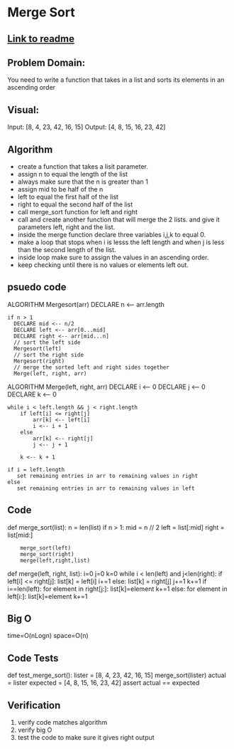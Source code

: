 # Merge Sort
## [Link to readme](README.md)

## Problem Domain:
You need to write a function that takes in a list and sorts its elements in an ascending order

## Visual: 
Input: [8, 4, 23, 42, 16, 15]
Output: [4, 8, 15, 16, 23, 42]


## Algorithm
* create a function that takes a lisit parameter.
* assign n to equal the length of the list
* always make sure that the n is greater than 1
* assign mid to be half of the n
* left to equal the first half of the list
* right to equal the second half of the list
* call merge_sort function for left and right
* call and create another function that will merge the 2 lists. and give it parameters left, right and the list.
* inside the merge function declare three variables i,j,k to equal 0. 
* make a loop that stops when i is lesss the left length and when j is less than the second length of the list.
* inside loop make sure to assign the values in an ascending order. 
* keep checking until there is no values or elements left out.       

## psuedo code
ALGORITHM Mergesort(arr)
    DECLARE n <-- arr.length

    if n > 1
      DECLARE mid <-- n/2
      DECLARE left <-- arr[0...mid]
      DECLARE right <-- arr[mid...n]
      // sort the left side
      Mergesort(left)
      // sort the right side
      Mergesort(right)
      // merge the sorted left and right sides together
      Merge(left, right, arr)

ALGORITHM Merge(left, right, arr)
    DECLARE i <-- 0
    DECLARE j <-- 0
    DECLARE k <-- 0

    while i < left.length && j < right.length
        if left[i] <= right[j]
            arr[k] <-- left[i]
            i <-- i + 1
        else
            arr[k] <-- right[j]
            j <-- j + 1

        k <-- k + 1

    if i = left.length
       set remaining entries in arr to remaining values in right
    else
       set remaining entries in arr to remaining values in left



## Code 
def merge_sort(list):
    n = len(list)
    if n > 1:
        mid = n // 2
        left = list[:mid]
        right = list[mid:]

        merge_sort(left)
        merge_sort(right)
        merge(left,right,list)

def merge(left, right, list):
    i=0
    j=0
    k=0
    while i < len(left) and j<len(right):
        if left[i] <= right[j]:
            list[k] = left[i]
            i+=1
        else:
            list[k] = right[j]
            j+=1
        k+=1
    if i==len(left):
        for element in right[j:]:
            list[k]=element
            k+=1
    else:
        for element in left[i:]:
            list[k]=element
            k+=1

## Big O 
time=O(nLogn)
space=O(n)

## Code Tests      

def test_merge_sort():
    lister = [8, 4, 23, 42, 16, 15]
    merge_sort(lister)
    actual = lister
    expected = [4, 8, 15, 16, 23, 42]
    assert actual == expected

## Verification
1. verify code matches algorithm
2. verify big O
3. test the code to make sure it gives right output    